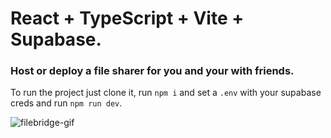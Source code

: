 # React + TypeScript + Vite + Supabase.

### Host or deploy a file sharer for you and your with friends.

To run the project just clone it, run `npm i` and set a `.env` with your supabase creds and run `npm run dev`.


![filebridge-gif](https://github.com/user-attachments/assets/8d23b662-c3df-4da3-9d6d-c87cdd230892)
